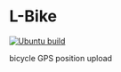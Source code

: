 # L-Bike

[![Ubuntu build](https://github.com/Alpha2Mao/L-Bike/actions/workflows/cmake.yml/badge.svg)](https://github.com/Alpha2Mao/L-Bike/actions/workflows/cmake.yml)

bicycle GPS position upload
